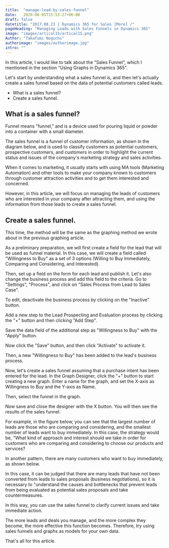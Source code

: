```yaml
---
title:  "manage-lead-by-sales-funnel"
date:   2020-08-05T15:53:27+06:00
draft: false
datetitle: "2017.08.23 | Dynamics 365 for Sales [More] /"
pageHeading: "Managing Leads with Sales Funnels in Dynamics 365"
image: "images/artical15/artical15.png"
Author: "Takafumi Noguchi"
authorimage: "images/authorimage.jpg"
intro: ""
---
```

<!-- Intro  -->
In this article, I would like to talk about the "Sales Funnel", which I mentioned in the section "Using Graphs in Dynamics 365".

Let's start by understanding what a sales funnel is, and then let's actually create a sales funnel based on the data of potential customers called leads.
<!-- Table Of content  -->
* What is a sales funnel?
* Create a sales funnel.

## What is a sales funnel?
Funnel means "funnel," and is a device used for pouring liquid or powder into a container with a small diameter.

The sales funnel is a funnel of customer information, as shown in the diagram below, and is used to classify customers as potential customers, prospective customers, and customers in order to highlight the current status and issues of the company's marketing strategy and sales activities.
<!-- Image= funnel1.png -->

When it comes to marketing, it usually starts with using MA tools (Marketing Automation) and other tools to make your company known to customers through customer attraction activities and to get them interested and concerned.

However, in this article, we will focus on managing the leads of customers who are interested in your company after attracting them, and using the information from those leads to create a sales funnel.

## Create a sales funnel.
This time, the method will be the same as the graphing method we wrote about in the previous graphing article.

As a preliminary preparation, we will first create a field for the lead that will be used as funnel material. In this case, we will create a field called "Willingness to Buy" as a set of 3 options (Willing to Buy Immediately, Comparing and Considering, and Interested).
<!-- Image= funnel2.png -->

Then, set up a field on the form for each lead and publish it. Let's also change the business process and add this field to the criteria. Go to "Settings", "Process", and click on "Sales Process from Lead to Sales Case".
<!-- Image= funnel3.png -->

To edit, deactivate the business process by clicking on the "Inactive" button.
<!-- Image= funnel4.png -->

Add a new step to the Lead Prospecting and Evaluation process by clicking the "+" button and then clicking "Add Step".
<!-- Image= funnel5.png -->

Save the data field of the additional step as "Willingness to Buy" with the "Apply" button.
<!-- Image= funnel6.png -->

Now click the "Save" button, and then click "Activate" to activate it.
<!-- Image= funnel7.png -->

Then, a new "Willingness to Buy" has been added to the lead's business process.
<!-- Image= funnel8.png -->

Now, let's create a sales funnel assuming that a purchase intent has been entered for the lead. In the Graph Designer, click the "+" button to start creating a new graph. Enter a name for the graph, and set the X-axis as Willingness to Buy and the Y-axis as Name.
<!-- Image= funnel9.png -->

Then, select the funnel in the graph.
<!-- Image= funnel10.png -->

Now save and close the designer with the X button. You will then see the results of the sales funnel.

For example, in the figure below, you can see that the largest number of leads are those who are comparing and considering, and the smallest number of leads want to buy immediately. In this case, the strategy would be, "What kind of approach and interest should we take in order for customers who are comparing and considering to choose our products and services?
<!-- Image= funnel11.png -->

In another pattern, there are many customers who want to buy immediately, as shown below.

In this case, it can be judged that there are many leads that have not been converted from leads to sales proposals (business negotiations), so it is necessary to "understand the causes and bottlenecks that prevent leads from being evaluated as potential sales proposals and take countermeasures.

<!-- Image= funnel12.png -->

In this way, you can use the sales funnel to clarify current issues and take immediate action.

The more leads and deals you manage, and the more complex they become, the more effective this function becomes. Therefore, try using sales funnels and graphs as models for your own data.

That's all for this article.